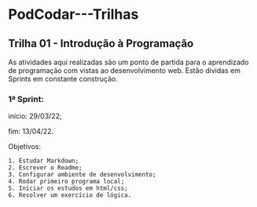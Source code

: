 # PodCodar---Trilhas

## Trilha 01 - Introdução à Programação

As atividades aqui realizadas são um ponto de partida para o aprendizado de programação com vistas ao desenvolvimento web. Estão dividas em Sprints em constante construção.

### 1ª Sprint:

início: 29/03/22;

fim: 13/04/22.

Objetivos:

	1. Estudar Markdown;
  	2. Escrever o Readme;
  	3. Configurar ambiente de desenvolvimento;
	4. Rodar primeiro programa local;
	5. Iniciar os estudos em html/css;
	6. Resolver um exercício de lógica.
